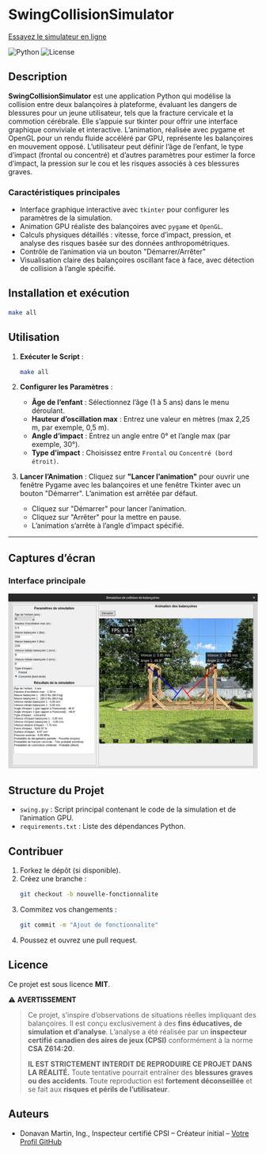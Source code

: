 # SwingCollisionSimulator
[Essayez le simulateur en ligne](https://www.swingsimulator.ca) 

![Python](https://img.shields.io/badge/python-3.11-blue.svg)
![License](https://img.shields.io/badge/license-MIT-green.svg)

## Description

**SwingCollisionSimulator** est une application Python qui modélise la collision entre deux balançoires à plateforme, évaluant les dangers de blessures pour un jeune utilisateur, tels que la fracture cervicale et la commotion cérébrale. Elle s’appuie sur tkinter pour offrir une interface graphique conviviale et interactive. L’animation, réalisée avec pygame et OpenGL pour un rendu fluide accéléré par GPU, représente les balançoires en mouvement opposé. L’utilisateur peut définir l’âge de l’enfant, le type d’impact (frontal ou concentré) et d’autres paramètres pour estimer la force d’impact, la pression sur le cou et les risques associés à ces blessures graves.


### Caractéristiques principales

- Interface graphique interactive avec `tkinter` pour configurer les paramètres de la simulation.
- Animation GPU réaliste des balançoires avec `pygame` et `OpenGL`.
- Calculs physiques détaillés : vitesse, force d’impact, pression, et analyse des risques basée sur des données anthropométriques.
- Contrôle de l’animation via un bouton "Démarrer/Arrêter"
- Visualisation claire des balançoires oscillant face à face, avec détection de collision à l’angle spécifié.


## Installation et exécution

   ```bash
   make all
   ```

## Utilisation

1. **Exécuter le Script** :
   ```bash
   make all
   ```

2. **Configurer les Paramètres** :
   - **Âge de l’enfant** : Sélectionnez l’âge (1 à 5 ans) dans le menu déroulant.
   - **Hauteur d’oscillation max** : Entrez une valeur en mètres (max 2,25 m, par exemple, 0,5 m).
   - **Angle d’impact** : Entrez un angle entre 0° et l’angle max (par exemple, 30°).
   - **Type d’impact** : Choisissez entre `Frontal` ou `Concentré (bord étroit)`.

3. **Lancer l’Animation** :
   Cliquez sur **"Lancer l’animation"** pour ouvrir une fenêtre Pygame avec les balançoires et une fenêtre Tkinter avec un bouton "Démarrer". L’animation est arrêtée par défaut.
   - Cliquez sur "Démarrer" pour lancer l’animation.
   - Cliquez sur "Arrêter" pour la mettre en pause.
   - L’animation s’arrête à l’angle d’impact spécifié.
---

## Captures d’écran

### Interface principale
![Interface principale](screenshots/interface.png)

## Structure du Projet

- `swing.py` : Script principal contenant le code de la simulation et de l’animation GPU.
- `requirements.txt` : Liste des dépendances Python.

## Contribuer

1. Forkez le dépôt (si disponible).
2. Créez une branche :
   ```bash
   git checkout -b nouvelle-fonctionnalite
   ```
3. Commitez vos changements :
   ```bash
   git commit -m "Ajout de fonctionnalite"
   ```
4. Poussez et ouvrez une pull request.

## Licence

Ce projet est sous licence **MIT**.

⚠️ **AVERTISSEMENT**

> Ce projet, s’inspire d’observations de situations réelles impliquant des balançoires. Il est conçu exclusivement à des **fins éducatives, de simulation et d’analyse**. L’analyse a été réalisée par un **inspecteur certifié canadien des aires de jeux (CPSI)** conformément à la norme **CSA Z614:20**.  
>  
> **IL EST STRICTEMENT INTERDIT DE REPRODUIRE CE PROJET DANS LA RÉALITÉ.** Toute tentative pourrait entraîner des **blessures graves ou des accidents**. Toute reproduction est **fortement déconseillée** et se fait aux **risques et périls de l’utilisateur**.

## Auteurs

- Donavan Martin, Ing., Inspecteur certifié CPSI – Créateur initial – [Votre Profil GitHub](https://github.com/)
